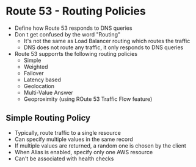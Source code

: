# Route 53 - Routing Policies

- Define how Route 53 responds to DNS queries
- Don t get confused by the word "Routing"
    - It's not the same as Load Balancer routing which routes the traffic
    - DNS does not route any traffic, it only responds to DNS queries
- Route 53 supporrts the following routing policies
    - Simple
    - Weighted
    - Failover
    - Latency based
    - Geolocation
    - Multi-Value Answer
    - Geoproximity (using ROute 53 Traffic Flow feature)

## Simple Routing Policy

- Typically, route traffic to a single resource
- Can specify multiple values in the same record
- If multiple values are returned, a random one is chosen by the client
- When Alias is enabled, specify only one AWS resource
- Can't be associated with health checks